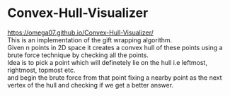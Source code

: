 # Convex-Hull-Visualizer
https://omega07.github.io/Convex-Hull-Visualizer/<br>
This is an implementation of the gift wrapping algorithm.<br>
Given n points in 2D space it creates a convex hull of these points using a brute force technique
by checking all the points.<br>
Idea is to pick a point which will definetely lie on the hull i.e leftmost, rightmost, topmost etc.<br>
and begin the brute force from that point fixing a nearby point as the next vertex of the hull
and checking if we get a better answer.
